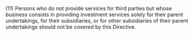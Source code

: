 (11) Persons who do not provide services for third parties but whose business consists in providing investment services solely for their parent undertakings, for their subsidiaries, or for other subsidiaries of their parent undertakings should not be covered by this Directive.